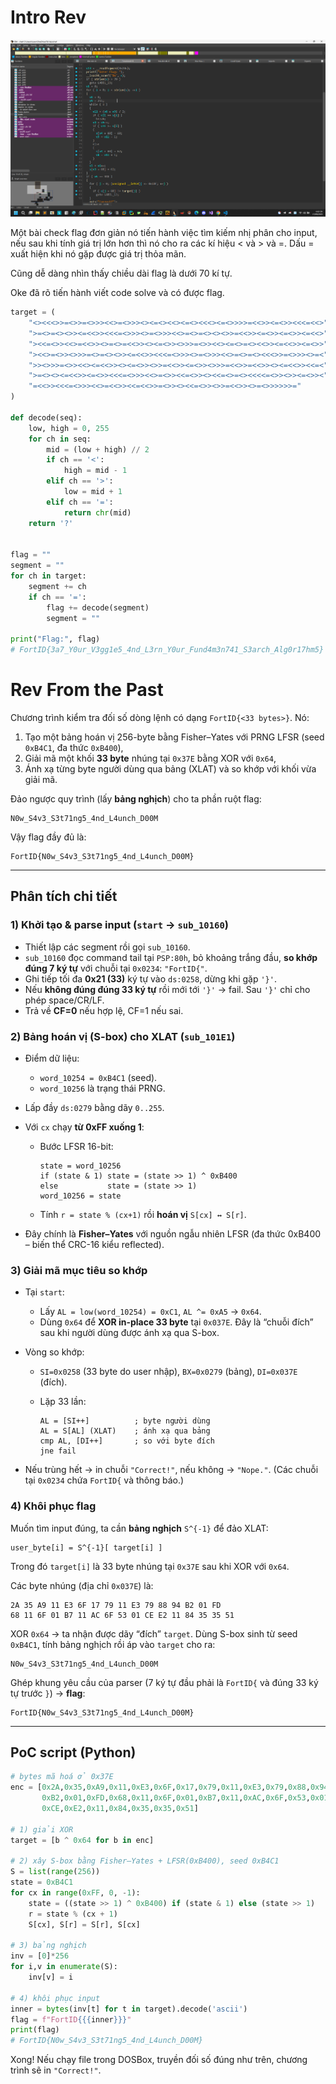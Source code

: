 # Intro Rev

![alt text](image1.png)

Một bài check flag đơn giản nó tiến hành việc tìm kiếm nhị phân cho input, nếu sau khi tính giá trị lớn hơn thì nó cho ra các kí hiệu < và > và =. Dấu = xuất hiện khi nó gặp được giá trị thỏa mãn.

Cũng dễ dàng nhìn thấy chiều dài flag là dưới 70 kí tự.

Oke đã rõ tiến hành viết code solve và có được flag.

```Python
target = (
    "<><<<>>=<>>=<>>><<>=<>>><><=<><<><=<><<<><=<>>>>=<<>><=<>><<<=<<>"
    ">=<>=<><>><=<<>><<<=<>>><>=<>>><<>=<>=<><><>>=<<>><=<>><=<>><=<<>"
    "><<=<>><<>=<<>><>=<>=<<>><><=<>><>>>=<>><<><=<>=<><<>><=<<>><=<>>"
    "><<>=<>><>>>=<>=<><>><=<<>><<<=<>>><>=<>>><<>=<>=<><<<>>=<>>><>=<"
    ">><>>>=<>><<><=<<>><><=<>><>>=<<>><=<>><>>>=<<>>=<<>><><=<<>><<=<"
    ">=<><><=<<>><=<>><<<=<>>><<>=<>><<=<>><><<=<>=<><<<<=<>><>><=<>><"
    "=<<>><<<=<>>><<>=<<>><<=<<>>=<>><><<=<>><>>=<<>><>=<>>>>>>="
)

def decode(seq):
    low, high = 0, 255
    for ch in seq:
        mid = (low + high) // 2
        if ch == '<':
            high = mid - 1
        elif ch == '>':
            low = mid + 1
        elif ch == '=':
            return chr(mid)
    return '?'


flag = ""
segment = ""
for ch in target:
    segment += ch
    if ch == '=':
        flag += decode(segment)
        segment = ""

print("Flag:", flag)
# FortID{3a7_Y0ur_V3gg1e5_4nd_L3rn_Y0ur_Fund4m3n741_S3arch_Alg0r17hm5}
```

# Rev From the Past


Chương trình kiểm tra đối số dòng lệnh có dạng `FortID{<33 bytes>}`. Nó:

1. Tạo một bảng hoán vị 256-byte bằng Fisher–Yates với PRNG LFSR (seed `0xB4C1`, đa thức `0xB400`),
2. Giải mã một khối **33 byte** nhúng tại `0x37E` bằng XOR với `0x64`,
3. Ánh xạ từng byte người dùng qua bảng (XLAT) và so khớp với khối vừa giải mã.

Đảo ngược quy trình (lấy **bảng nghịch**) cho ta phần ruột flag:

```
N0w_S4v3_S3t71ng5_4nd_L4unch_D00M
```

Vậy flag đầy đủ là:

```
FortID{N0w_S4v3_S3t71ng5_4nd_L4unch_D00M}
```

---

## Phân tích chi tiết

### 1) Khởi tạo & parse input (`start` → `sub_10160`)

* Thiết lập các segment rồi gọi `sub_10160`.
* `sub_10160` đọc command tail tại `PSP:80h`, bỏ khoảng trắng đầu, **so khớp đúng 7 ký tự** với chuỗi tại `0x0234`: `"FortID{"`.
* Ghi tiếp tối đa **0x21 (33)** ký tự vào `ds:0258`, dừng khi gặp `'}'`.
* Nếu **không đúng đúng 33 ký tự** rồi mới tới `'}'` → fail. Sau `'}'` chỉ cho phép space/CR/LF.
* Trả về **CF=0** nếu hợp lệ, CF=1 nếu sai.

### 2) Bảng hoán vị (S-box) cho XLAT (`sub_101E1`)

* Điểm dữ liệu:

  * `word_10254 = 0xB4C1` (seed).
  * `word_10256` là trạng thái PRNG.
* Lấp đầy `ds:0279` bằng dãy `0..255`.
* Với `cx` chạy **từ 0xFF xuống 1**:

  * Bước LFSR 16-bit:

    ```
    state = word_10256
    if (state & 1) state = (state >> 1) ^ 0xB400
    else           state = (state >> 1)
    word_10256 = state
    ```
  * Tính `r = state % (cx+1)` rồi **hoán vị** `S[cx] ↔ S[r]`.
* Đây chính là **Fisher–Yates** với nguồn ngẫu nhiên LFSR (đa thức 0xB400 – biến thể CRC-16 kiểu reflected).

### 3) Giải mã mục tiêu so khớp

* Tại `start`:

  * Lấy `AL = low(word_10254) = 0xC1`, `AL ^= 0xA5` → `0x64`.
  * Dùng `0x64` để **XOR in-place 33 byte** tại `0x037E`. Đây là “chuỗi đích” sau khi người dùng được ánh xạ qua S-box.
* Vòng so khớp:

  * `SI=0x0258` (33 byte do user nhập), `BX=0x0279` (bảng), `DI=0x037E` (đích).
  * Lặp 33 lần:

    ```
    AL = [SI++]          ; byte người dùng
    AL = S[AL] (XLAT)    ; ánh xạ qua bảng
    cmp AL, [DI++]       ; so với byte đích
    jne fail
    ```
* Nếu trùng hết → in chuỗi `"Correct!"`, nếu không → `"Nope."`. (Các chuỗi tại `0x0234` chứa `FortID{` và thông báo.)

### 4) Khôi phục flag

Muốn tìm input đúng, ta cần **bảng nghịch** `S^{-1}` để đảo XLAT:

```
user_byte[i] = S^{-1}[ target[i] ]
```

Trong đó `target[i]` là 33 byte nhúng tại `0x37E` sau khi XOR với `0x64`.

Các byte nhúng (địa chỉ `0x037E`) là:

```
2A 35 A9 11 E3 6F 17 79 11 E3 79 88 94 B2 01 FD
68 11 6F 01 B7 11 AC 6F 53 01 CE E2 11 84 35 35 51
```

XOR `0x64` → ta nhận được dãy “đích” `target`. Dùng S-box sinh từ seed `0xB4C1`, tính bảng nghịch rồi áp vào `target` cho ra:

```
N0w_S4v3_S3t71ng5_4nd_L4unch_D00M
```

Ghép khung yêu cầu của parser (7 ký tự đầu phải là `FortID{` và đúng 33 ký tự trước `}`) → **flag**:

```
FortID{N0w_S4v3_S3t71ng5_4nd_L4unch_D00M}
```

---

## PoC script (Python)

```python
# bytes mã hoá ở 0x37E
enc = [0x2A,0x35,0xA9,0x11,0xE3,0x6F,0x17,0x79,0x11,0xE3,0x79,0x88,0x94,
       0xB2,0x01,0xFD,0x68,0x11,0x6F,0x01,0xB7,0x11,0xAC,0x6F,0x53,0x01,
       0xCE,0xE2,0x11,0x84,0x35,0x35,0x51]

# 1) giải XOR
target = [b ^ 0x64 for b in enc]

# 2) xây S-box bằng Fisher–Yates + LFSR(0xB400), seed 0xB4C1
S = list(range(256))
state = 0xB4C1
for cx in range(0xFF, 0, -1):
    state = ((state >> 1) ^ 0xB400) if (state & 1) else (state >> 1)
    r = state % (cx + 1)
    S[cx], S[r] = S[r], S[cx]

# 3) bảng nghịch
inv = [0]*256
for i,v in enumerate(S):
    inv[v] = i

# 4) khôi phục input
inner = bytes(inv[t] for t in target).decode('ascii')
flag = f"FortID{{{inner}}}"
print(flag)
# FortID{N0w_S4v3_S3t71ng5_4nd_L4unch_D00M}
```

Xong! Nếu chạy file trong DOSBox, truyền đối số đúng như trên, chương trình sẽ in `"Correct!"`.
